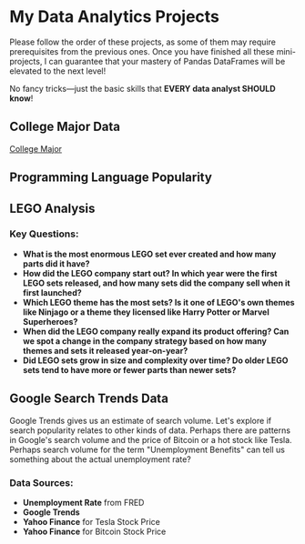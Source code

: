 # **My Data Analytics Projects**

Please follow the order of these projects, as some of them may require prerequisites from the previous ones. Once you have finished all these mini-projects, I can guarantee that your mastery of Pandas DataFrames will be elevated to the next level! 

No fancy tricks—just the basic skills that **EVERY data analyst SHOULD know**!

## College Major Data
[College Major](./path/to/folder)
## Programming Language Popularity 
## LEGO Analysis
### Key Questions:

- **What is the most enormous LEGO set ever created and how many parts did it have?**
- **How did the LEGO company start out? In which year were the first LEGO sets released, and how many sets did the company sell when it first launched?**
- **Which LEGO theme has the most sets? Is it one of LEGO's own themes like Ninjago or a theme they licensed like Harry Potter or Marvel Superheroes?**
- **When did the LEGO company really expand its product offering? Can we spot a change in the company strategy based on how many themes and sets it released year-on-year?**
- **Did LEGO sets grow in size and complexity over time? Do older LEGO sets tend to have more or fewer parts than newer sets?**

## Google Search Trends Data

Google Trends gives us an estimate of search volume. Let's explore if search popularity relates to other kinds of data. Perhaps there are patterns in Google's search volume and the price of Bitcoin or a hot stock like Tesla. Perhaps search volume for the term "Unemployment Benefits" can tell us something about the actual unemployment rate?

### Data Sources:
- **Unemployment Rate** from FRED
- **Google Trends**
- **Yahoo Finance** for Tesla Stock Price
- **Yahoo Finance** for Bitcoin Stock Price
